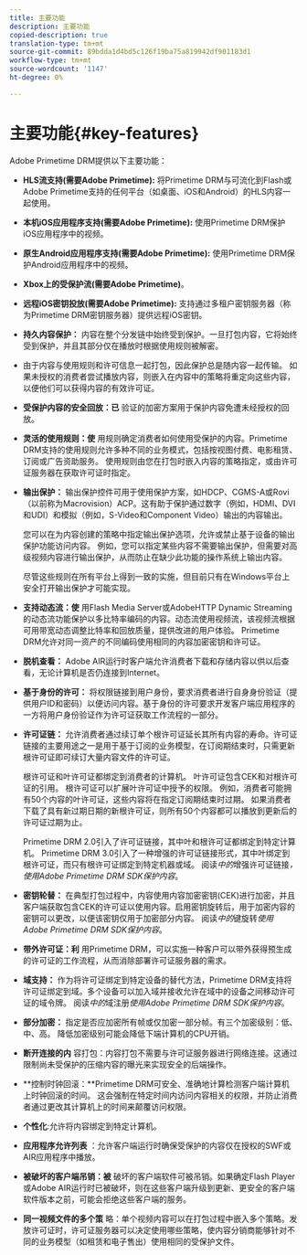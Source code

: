 ```yaml
---
title: 主要功能
description: 主要功能
copied-description: true
translation-type: tm+mt
source-git-commit: 89bdda1d4bd5c126f19ba75a819942df901183d1
workflow-type: tm+mt
source-wordcount: '1147'
ht-degree: 0%

---
```



# 主要功能{#key-features}

Adobe Primetime DRM提供以下主要功能：

* **HLS流支持(需要Adobe Primetime):** 将Primetime DRM与可流化到Flash或Adobe Primetime支持的任何平台（如桌面、iOS和Android）的HLS内容一起使用。
* **本机iOS应用程序支持(需要Adobe Primetime):** 使用Primetime DRM保护iOS应用程序中的视频。
* **原生Android应用程序支持(需要Adobe Primetime):** 使用Primetime DRM保护Android应用程序中的视频。
* **Xbox上的受保护流(需要Adobe Primetime)**。
* **远程iOS密钥投放(需要Adobe Primetime):** 支持通过多租户密钥服务器（称为Primetime DRM密钥服务器）提供远程iOS密钥。
* **持久内容保护：** 内容在整个分发链中始终受到保护。一旦打包内容，它将始终受到保护，并且其部分仅在播放时根据使用规则被解密。
* 由于内容与使用规则和许可信息一起打包，因此保护总是随内容一起传输。 如果未授权的消费者尝试播放内容，则嵌入在内容中的策略将重定向这些内容，以便他们可以获得内容的有效许可证。
* **受保护内容的安全回放：已** 验证的加密方案用于保护内容免遭未经授权的回放。
* **灵活的使用规则：使** 用规则确定消费者如何使用受保护的内容。Primetime DRM支持的使用规则允许多种不同的业务模式，包括按视图付费、电影租赁、订阅或广告资助服务。 使用规则由您在打包时嵌入内容的策略指定，或由许可证服务器在获取许可证时指定。
* **输出保护：** 输出保护控件可用于使用保护方案，如HDCP、CGMS-A或Rovi（以前称为Macrovision）ACP。这有助于保护通过数字（例如，HDMI、DVI和UDI）和模拟（例如，S-Video和Component Video）输出的内容输出。

   您可以在为内容创建的策略中指定输出保护选项，允许或禁止基于设备的输出保护功能访问内容。 例如，您可以指定某些内容不需要输出保护，但需要对高级视频内容进行输出保护，从而防止在缺少此功能的操作系统上输出内容。

   尽管这些规则在所有平台上得到一致的实施，但目前只有在Windows平台上安全打开输出保护才可能实现。

* **支持动态流：使** 用Flash Media Server或AdobeHTTP Dynamic Streaming的动态流功能保护以多比特率编码的内容。动态流使用视频流，该视频流根据可用带宽动态调整比特率和回放质量，提供改进的用户体验。 Primetime DRM允许对同一资产的不同编码使用相同的内容加密密钥和许可证。
* **脱机查看：** Adobe AIR运行时客户端允许消费者下载和存储内容以供以后查看，无论计算机是否仍连接到Internet。
* **基于身份的许可：** 将权限链接到用户身份，要求消费者进行自身身份验证（提供用户ID和密码）以便访问内容。基于身份的许可要求开发客户端应用程序的一方将用户身份验证作为许可证获取工作流程的一部分。
* **许可证链：** 允许消费者通过续订单个根许可证延长其所有内容的寿命。许可证链接的主要用途之一是用于基于订阅的业务模型，在订阅期结束时，只需更新根许可证即可续订大量内容文件的许可证。

   根许可证和叶许可证都绑定到消费者的计算机。 叶许可证包含CEK和对根许可证的引用。 根许可证可以扩展叶许可证中授予的权限。 例如，消费者可能拥有50个内容的叶许可证，这些内容将在指定订阅期结束时过期。 如果消费者下载了具有新过期日期的新根许可证，则所有50个内容都可以播放到更新后的许可证过期为止。

   Primetime DRM 2.0引入了许可证链接，其中叶和根许可证都绑定到特定计算机。 Primetime DRM 3.0引入了一种增强的许可证链接形式，其中叶绑定到根许可证，而只有根许可证绑定到特定机器或域。 阅读&#x200B;*中的*&#x200B;增强许可证链接&#x200B;*，使用Adobe Primetime DRM SDK保护内容*。

* **密钥轮替：** 在典型打包过程中，内容使用内容加密密钥(CEK)进行加密，并且客户端获取包含CEK的许可证以使用内容。启用密钥旋转后，用于加密内容的密钥可以更改，以便该密钥仅用于加密部分内容。 阅读&#x200B;*中的*&#x200B;键旋转&#x200B;*使用Adobe Primetime DRM SDK保护内容*。

* **带外许可证：利** 用Primetime DRM，可以实施一种客户可以带外获得预生成的许可证的工作流程，从而消除部署许可证服务器的需求。
* **域支持：** 作为将许可证绑定到特定设备的替代方法，Primetime DRM支持将许可证绑定到域。多个设备可以加入域并接收允许在域中的设备之间移动许可证的域令牌。 阅读&#x200B;*中的*&#x200B;域注册&#x200B;*使用Adobe Primetime DRM SDK保护内容*。

* **部分加密：** 指定是否应加密所有帧或仅加密一部分帧。有三个加密级别：低、中、高。 降低加密级别可能会降低下端计算机的CPU开销。
* **断开连接的内** 容打包：内容打包不需要与许可证服务器进行网络连接。这通过限制尚未受保护的压缩内容的曝光来实现安全的后端操作。
* **控制时钟回滚：**Primetime DRM可安全、准确地计算检测客户端计算机上时钟回滚的时间。 这会强制在特定时间内访问内容相关的权限，并防止消费者通过更改其计算机上的时间来颠覆访问权限。
* **个性化**:允许将内容绑定到特定计算机。
* **应用程序允许列表** ：允许客户端运行时确保受保护的内容仅在授权的SWF或AIR应用程序中播放。
* **被破坏的客户端吊销：被** 破坏的客户端软件可被吊销。如果确定Flash Player或Adobe AIR运行时已被破坏，则在这些客户端升级到更新、更安全的客户端软件版本之前，可能会拒绝这些客户端的服务。
* **同一视频文件的多个策** 略：单个视频内容可以在打包过程中嵌入多个策略。发放许可证时，许可证服务器可以决定使用哪些策略，使内容分销商能够针对不同的业务模型（如租赁和电子售出）使用相同的受保护文件。